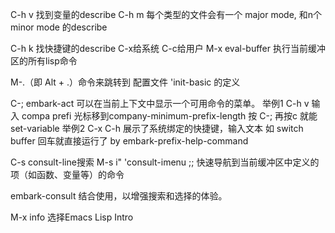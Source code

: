 
C-h v 找到变量的describe
C-h m  每个类型的文件会有一个 major mode, 和n个 minor mode 的describe

C-h k 找快捷键的describe   C-x给系统 C-c给用户
M-x eval-buffer 执行当前缓冲区的所有lisp命令

M-.（即 Alt + .）命令来跳转到 配置文件 'init-basic 的定义


C-; embark-act  可以在当前上下文中显示一个可用命令的菜单。
举例1 C-h v 输入 compa prefi  光标移到company-minimum-prefix-length 按 C-; 再按c 就能set-variable
举例2 C-x C-h  展示了系统绑定的快捷键，输入文本 如 switch buffer 回车就直接运行了 by  embark-prefix-help-command
 
C-s  consult-line搜索
M-s i" 'consult-imenu  ;; 快速导航到当前缓冲区中定义的项（如函数、变量等）的命令

embark-consult 结合使用，以增强搜索和选择的体验。

M-x info 选择Emacs Lisp Intro